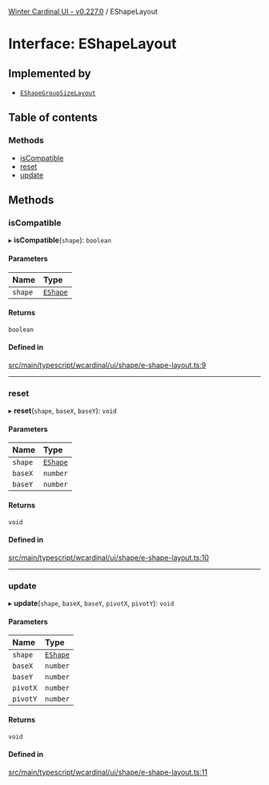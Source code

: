 [Winter Cardinal UI - v0.227.0](../index.md) / EShapeLayout

# Interface: EShapeLayout

## Implemented by

- [`EShapeGroupSizeLayout`](../classes/EShapeGroupSizeLayout.md)

## Table of contents

### Methods

- [isCompatible](EShapeLayout.md#iscompatible)
- [reset](EShapeLayout.md#reset)
- [update](EShapeLayout.md#update)

## Methods

### isCompatible

▸ **isCompatible**(`shape`): `boolean`

#### Parameters

| Name | Type |
| :------ | :------ |
| `shape` | [`EShape`](EShape.md) |

#### Returns

`boolean`

#### Defined in

[src/main/typescript/wcardinal/ui/shape/e-shape-layout.ts:9](https://github.com/winter-cardinal/winter-cardinal-ui/blob/v0.227.0/src/main/typescript/wcardinal/ui/shape/e-shape-layout.ts#L9)

___

### reset

▸ **reset**(`shape`, `baseX`, `baseY`): `void`

#### Parameters

| Name | Type |
| :------ | :------ |
| `shape` | [`EShape`](EShape.md) |
| `baseX` | `number` |
| `baseY` | `number` |

#### Returns

`void`

#### Defined in

[src/main/typescript/wcardinal/ui/shape/e-shape-layout.ts:10](https://github.com/winter-cardinal/winter-cardinal-ui/blob/v0.227.0/src/main/typescript/wcardinal/ui/shape/e-shape-layout.ts#L10)

___

### update

▸ **update**(`shape`, `baseX`, `baseY`, `pivotX`, `pivotY`): `void`

#### Parameters

| Name | Type |
| :------ | :------ |
| `shape` | [`EShape`](EShape.md) |
| `baseX` | `number` |
| `baseY` | `number` |
| `pivotX` | `number` |
| `pivotY` | `number` |

#### Returns

`void`

#### Defined in

[src/main/typescript/wcardinal/ui/shape/e-shape-layout.ts:11](https://github.com/winter-cardinal/winter-cardinal-ui/blob/v0.227.0/src/main/typescript/wcardinal/ui/shape/e-shape-layout.ts#L11)
